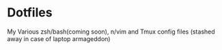 # Dotfiles
My Various zsh/bash(coming soon), n/vim and Tmux config files (stashed away in case of laptop armageddon)

